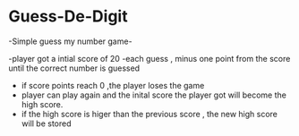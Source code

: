 # Guess-De-Digit

-Simple guess my number game-

-player got a intial score of 20
-each guess , minus one point from the score until the correct number is guessed
- if score points reach 0 ,the player loses the game
- player can play again and the inital score the player got will become the high score.
- if the high score is higer than the previous score , the new high score will be stored
